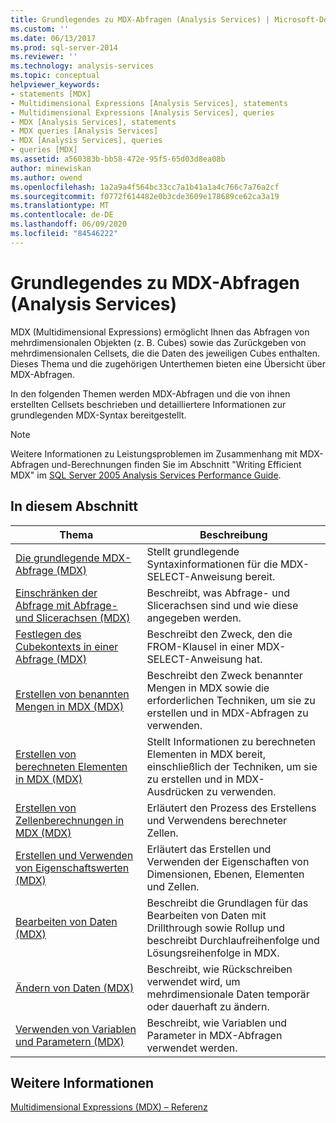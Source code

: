 ```yaml
---
title: Grundlegendes zu MDX-Abfragen (Analysis Services) | Microsoft-Dokumentation
ms.custom: ''
ms.date: 06/13/2017
ms.prod: sql-server-2014
ms.reviewer: ''
ms.technology: analysis-services
ms.topic: conceptual
helpviewer_keywords:
- statements [MDX]
- Multidimensional Expressions [Analysis Services], statements
- Multidimensional Expressions [Analysis Services], queries
- MDX [Analysis Services], statements
- MDX queries [Analysis Services]
- MDX [Analysis Services], queries
- queries [MDX]
ms.assetid: a560383b-bb58-472e-95f5-65d03d8ea08b
author: minewiskan
ms.author: owend
ms.openlocfilehash: 1a2a9a4f564bc33cc7a1b41a1a4c766c7a76a2cf
ms.sourcegitcommit: f0772f614482e0b3cde3609e178689ce62ca3a19
ms.translationtype: MT
ms.contentlocale: de-DE
ms.lasthandoff: 06/09/2020
ms.locfileid: "84546222"
---
```

# <a name="mdx-query-fundamentals-analysis-services"></a>Grundlegendes zu MDX-Abfragen (Analysis Services)
  MDX (Multidimensional Expressions) ermöglicht Ihnen das Abfragen von mehrdimensionalen Objekten (z. B. Cubes) sowie das Zurückgeben von mehrdimensionalen Cellsets, die die Daten des jeweiligen Cubes enthalten. Dieses Thema und die zugehörigen Unterthemen bieten eine Übersicht über MDX-Abfragen.  
  
 In den folgenden Themen werden MDX-Abfragen und die von ihnen erstellten Cellsets beschrieben und detailliertere Informationen zur grundlegenden MDX-Syntax bereitgestellt.  
  
> [!NOTE]  
>  Weitere Informationen zu Leistungsproblemen im Zusammenhang mit MDX-Abfragen und-Berechnungen finden Sie im Abschnitt "Writing Efficient MDX" im [SQL Server 2005 Analysis Services Performance Guide](https://docsbay.net/Microsoft-SQL-Server-2005-Analysis-Services-Performance-Guide).  
  
## <a name="in-this-section"></a>In diesem Abschnitt  
  
|Thema|Beschreibung|  
|-----------|-----------------|  
|[Die grundlegende MDX-Abfrage &#40;MDX&#41;](mdx-query-the-basic-query.md)|Stellt grundlegende Syntaxinformationen für die MDX-SELECT-Anweisung bereit.|  
|[Einschränken der Abfrage mit Abfrage- und Slicerachsen &#40;MDX&#41;](mdx-query-and-slicer-axes-restricting-the-query.md)|Beschreibt, was Abfrage- und Slicerachsen sind und wie diese angegeben werden.|  
|[Festlegen des Cubekontexts in einer Abfrage &#40;MDX&#41;](establishing-cube-context-in-a-query-mdx.md)|Beschreibt den Zweck, den die FROM-Klausel in einer MDX-SELECT-Anweisung hat.|  
|[Erstellen von benannten Mengen in MDX &#40;MDX&#41;](mdx-named-sets-building-named-sets.md)|Beschreibt den Zweck benannter Mengen in MDX sowie die erforderlichen Techniken, um sie zu erstellen und in MDX-Abfragen zu verwenden.|  
|[Erstellen von berechneten Elementen in MDX &#40;MDX&#41;](mdx-calculated-members-building-calculated-members.md)|Stellt Informationen zu berechneten Elementen in MDX bereit, einschließlich der Techniken, um sie zu erstellen und in MDX-Ausdrücken zu verwenden.|  
|[Erstellen von Zellenberechnungen in MDX &#40;MDX&#41;](../../multidimensional-models-olap-logical-cube-objects/calculations.md)|Erläutert den Prozess des Erstellens und Verwendens berechneter Zellen.|  
|[Erstellen und Verwenden von Eigenschaftswerten &#40;MDX&#41;](../../creating-and-using-property-values-mdx.md)|Erläutert das Erstellen und Verwenden der Eigenschaften von Dimensionen, Ebenen, Elementen und Zellen.|  
|[Bearbeiten von Daten &#40;MDX&#41;](mdx-data-manipulation-manipulating-data.md)|Beschreibt die Grundlagen für das Bearbeiten von Daten mit Drillthrough sowie Rollup und beschreibt Durchlaufreihenfolge und Lösungsreihenfolge in MDX.|  
|[Ändern von Daten &#40;MDX&#41;](mdx-data-modification-modifying-data.md)|Beschreibt, wie Rückschreiben verwendet wird, um mehrdimensionale Daten temporär oder dauerhaft zu ändern.|  
|[Verwenden von Variablen und Parametern &#40;MDX&#41;](using-variables-and-parameters-mdx.md)|Beschreibt, wie Variablen und Parameter in MDX-Abfragen verwendet werden.|  
  
## <a name="see-also"></a>Weitere Informationen  
 [Multidimensional Expressions &#40;MDX&#41; – Referenz](/sql/mdx/multidimensional-expressions-mdx-reference)  
  
  
